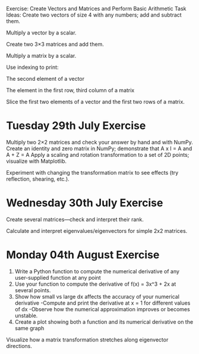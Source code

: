 Exercise: Create Vectors and Matrices and Perform Basic Arithmetic
Task Ideas:
Create two vectors of size 4 with any numbers; add and subtract them.

Multiply a vector by a scalar.

Create two 3×3 matrices and add them.

Multiply a matrix by a scalar.

Use indexing to print:

The second element of a vector

The element in the first row, third column of a matrix

Slice the first two elements of a vector and the first two rows of a matrix.

# Tuesday 29th July Exercise
Multiply two 2×2 matrices and check your answer by hand and with NumPy.
Create an identity and zero matrix in NumPy; demonstrate that A x I = A and A + Z = A
Apply a scaling and rotation transformation to a set of 2D points; visualize with Matplotlib.

Experiment with changing the transformation matrix to see effects (try reflection, shearing, etc.).


# Wednesday 30th July Exercise
Create several matrices—check and interpret their rank.

Calculate and interpret eigenvalues/eigenvectors for simple 2x2 matrices.

# Monday 04th August Exercise
1. Write a Python function to compute the numerical derivative of any user-supplied function at any point
2. Use your function to compute the derivative of f(x) = 3x^3 + 2x at several points.
3. Show how small vs large dx affects the accuracy of your numerical derivative
-Compute and print the derivative at x = 1 for different values of dx
-Observe how the numerical approximation improves or becomes unstable.
4. Create a plot showing both a function and its numerical derivative on the same graph

Visualize how a matrix transformation stretches along eigenvector directions.
